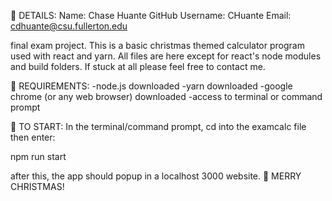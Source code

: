 🎅 DETAILS:
Name: Chase Huante 
GitHub Username: CHuante
Email: cdhuante@csu.fullerton.edu

final exam project.  This is a basic christmas themed calculator program used with react and yarn.  All files are here except for react's node modules and build folders.  If stuck at all please feel free to contact me.

🎄 REQUIREMENTS:
-node.js downloaded
-yarn downloaded
-google chrome (or any web browser) downloaded
-access to terminal or command prompt

🎄 TO START:
In the terminal/command prompt, cd into the examcalc file then enter:

npm run start

after this, the app should popup in a localhost 3000 website.
🎄 MERRY CHRISTMAS!
